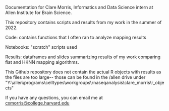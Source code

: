 Documentation for Clare Morris, Informatics and Data Science intern at Allen Institute for Brain Science. 

This repository contains scripts and results from my work in the summer of 2022. 

Code: contains functions that I often ran to analyze mapping results

Notebooks: "scratch" scripts used 

Results: dataframes and slides summarizing results of my work comparing flat and HKNN mapping algorithms.

This Github repository does not contain the actual R objects with results as the files are too large-- those can be found in the /allen drive under "Y:\allen\programs\celltypes\workgroups\rnaseqanalysis\clare_morris\r_objects"

If you have any questions, you can email me at cxmorris@college.harvard.edu
